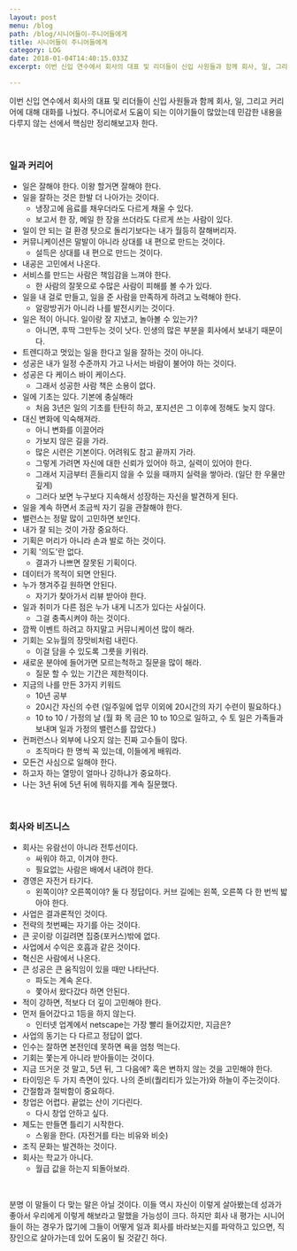 ```yaml
---
layout: post
menu: /blog
path: /blog/시니어들이-주니어들에게
title: 시니어들이 주니어들에게
category: LOG
date: 2018-01-04T14:40:15.033Z
excerpt: 이번 신입 연수에서 회사의 대표 및 리더들이 신입 사원들과 함께 회사, 일, 그리고 커리어에 대해 대화를 나눴다. 주니어로서 도움이 되는 이야기들이 많았는데 민감한 내용을 다루지 않는 선에서 핵심만 정리해보고자 한다...

---
```

이번 신입 연수에서 회사의 대표 및 리더들이 신입 사원들과 함께 회사, 일, 그리고 커리어에 대해 대화를 나눴다. 주니어로서 도움이 되는 이야기들이 많았는데 민감한 내용을 다루지 않는 선에서 핵심만 정리해보고자 한다.

<br>

### 일과 커리어

- 일은 잘해야 한다. 이왕 할거면 잘해야 한다.
- 일을 잘하는 것은 한발 더 나아가는 것이다.
  - 냉장고에 음료를 채우더라도 다르게 채울 수 있다.
  - 보고서 한 장, 메일 한 장을 쓰더라도 다르게 쓰는 사람이 있다.
- 일이 안 되는 걸 환경 탓으로 돌리기보다는 내가 월등히 잘해버리자.
- 커뮤니케이션은 말발이 아니라 상대를 내 편으로 만드는 것이다.
  - 설득은 상대를 내 편으로 만드는 것이다.
- 내공은 고민에서 나온다.
- 서비스를 만드는 사람은 책임감을 느껴야 한다. 
  - 한 사람의 잘못으로 수많은 사람이 피해를 볼 수가 있다.
- 일을 내 걸로 만들고, 일을 준 사람을 만족하게 하려고 노력해야 한다.
  - 알랑방귀가 아니라 나를 발전시키는 것이다.
- 일은 적이 아니다. 일이랑 잘 지냈고, 놀아볼 수 있는가?
  - 아니면, 후딱 그만두는 것이 낫다. 인생의 많은 부분을 회사에서 보내기 때문이다.
- 트렌디하고 멋있는 일을 한다고 일을 잘하는 것이 아니다.
- 성공은 내가 일정 수준까지 가고 나서는 바람이 불어야 하는 것이다.
- 성공은 다 케이스 바이 케이스다. 
  - 그래서 성공한 사람 책은 소용이 없다.
- 일에 기초는 있다. 기본에 충실해라
  - 처음 3년은 일의 기초를 탄탄히 하고, 포지션은 그 이후에 정해도 늦지 않다.
- 대신 변화에 익숙해져라. 
  - 아니 변화를 이끌어라
  - 가보지 않은 길을 가라.
  - 많은 시련은 기본이다. 어려워도 참고 끝까지 가라. 
  - 그렇게 가려면 자신에 대한 신뢰가 있어야 하고, 실력이 있어야 한다.
  - 그래서 지금부터 흔들리지 않을 수 있을 때까지 실력을 쌓아라. (일단 한 우물만 깊게)
  - 그러다 보면 누구보다 지속해서 성장하는 자신을 발견하게 된다.
- 일을 계속 하면서 조금씩 자기 길을 관찰해야 한다. 
- 밸런스는 정말 많이 고민하면 보인다.
- 내가 잘 되는 것이 가장 중요하다.
- 기획은 머리가 아니라 손과 발로 하는 것이다.
- 기획 '의도'란 없다. 
  - 결과가 나쁘면 잘못된 기획이다.
- 데이터가 목적이 되면 안된다.
- 누가 챙겨주길 원하면 안된다.
  - 자기가 찾아가서 리뷰 받아야 한다.
- 일과 취미가 다른 점은 누가 내게 니즈가 있다는 사실이다.
  - 그걸 충족시켜야 하는 것이다.
- 깜짝 이벤트 하려고 하지말고 커뮤니케이션 많이 해라.
- 기회는 오뉴월의 장맛비처럼 내린다. 
  - 이걸 담을 수 있도록 그릇을 키워라.
- 새로운 분야에 들어가면 모르는척하고 질문을 많이 해라.
  - 질문 할 수 있는 기간은 제한적이다.
- 지금의 나를 만든 3가지 키워드
  - 10년 공부
  - 20시간 자신의 수련 (일주일에 업무 이외에 20시간의 자기 수련이 필요하다.)
  - 10 to 10 / 가정의 날 (월 화 목 금은 10 to 10으로 일하고, 수 토 일은 가족들과 보내며 일과 가정의 밸런스를 잡았다.)
- 컨퍼런스나 외부에 나오지 않는 진짜 고수들이 많다.
  - 조직마다 한 명씩 꼭 있는데, 이들에게 배워라.
- 모든건 사심으로 일해야 한다.
- 하고자 하는 열망이 얼마나 강하냐가 중요하다.
- 나는 3년 뒤에 5년 뒤에 뭐하지를 계속 질문했다.

<br>

### 회사와 비즈니스


- 회사는 유람선이 아니라 전투선이다.
  - 싸워야 하고, 이겨야 한다.
  - 필요없는 사람은 배에서 내려야 한다.
- 경영은 자전거 타기다.
  - 왼쪽이야? 오른쪽이야? 둘 다 정답이다. 커브 길에는 왼쪽, 오른쪽 다 한 번씩 밟아야 한다.
- 사업은 결과론적인 것이다.
- 전략의 첫번째는 자기를 아는 것이다. 
- 큰 곳이랑 이길려면 집중(포커스)밖에 없다.
- 사업에서 수익은 호흡과 같은 것이다.
- 혁신은 사람에서 나온다.
- 큰 성공은 큰 움직임이 있을 때만 나타난다.
  - 파도는 계속 온다.
  - 쫓아서 왔다갔다 하면 안된다.
- 적이 강하면, 적보다 더 깊이 고민해야 한다.
- 먼저 들어갔다고 1등을 하지 않는다.
  - 인터넷 업계에서 netscape는 가장 빨리 들어갔지만, 지금은?
- 사업의 동기는 다 다르고 정답이 없다. 
- 인수는 잘하면 본전인데 못하면 욕을 엄청 먹는다.
- 기회는 쫓는게 아니라 받아들이는 것이다.
- 지금 뜨거운 것 말고, 5년 뒤, 그 다음에? 혹은 변하지 않는 것을 고민해야 한다.
- 타이밍은 두 가지 측면이 있다. 나의 준비(퀄리티가 있는가)와 하늘이 주는것이다.
- 간절함과 절박함이 중요하다.
- 창업은 어렵다. 끝없는 산이 기다린다.
  - 다시 창업 안하고 싶다.
- 제도는 만들면 틀리기 시작한다.
  - 스윙을 한다. (자전거를 타는 비유와 비슷)
- 조직 문화는 발견하는 것이다.
- 회사는 학교가 아니다. 
  - 월급 값을 하는지 되돌아보라.

<br>

분명 이 말들이 다 맞는 말은 아닐 것이다. 이들 역시 자신이 이렇게 살아봤는데 성과가 좋아서 우리에게 이렇게 해보라고 말했을 가능성이 크다. 하지만 회사 내 평가는 시니어들이 하는 경우가 많기에 그들이 어떻게 일과 회사를 바라보는지를 파악하고 있으면, 직장인으로 살아가는데 있어 도움이 될 것같긴 하다.